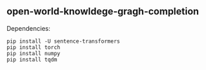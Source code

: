 ## open-world-knowldege-gragh-completion

Dependencies:
```
pip install -U sentence-transformers
pip install torch
pip install numpy
pip install tqdm
```